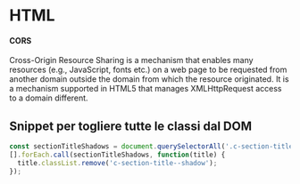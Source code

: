 # HTML
#### CORS

Cross-Origin Resource Sharing is a mechanism that enables many resources (e.g., JavaScript, fonts etc.) on a web page to be requested from another domain outside the domain from which the resource originated. It is a mechanism supported in HTML5 that manages XMLHttpRequest access to a domain different.

## Snippet per togliere tutte le classi dal DOM

```jsx
const sectionTitleShadows = document.querySelectorAll('.c-section-title--shadow');
[].forEach.call(sectionTitleShadows, function(title) {
  title.classList.remove('c-section-title--shadow');
});
```
